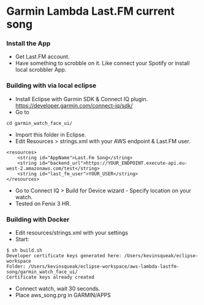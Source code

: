 # Garmin Lambda Last.FM current song

### Install the App
- Get Last.FM account. 
- Have something to scrobble on it. Like connect your Spotify or install local scrobbler App.


### Building with via local eclipse 
- Install Eclipse with Garmin SDK & Connect IQ plugin.
https://developer.garmin.com/connect-iq/sdk/
- Go to 
```
cd garmin_watch_face_ui/
```
- Import this folder in Eclipse.
- Edit Resources > strings.xml with your AWS endpoint & Last.FM user.
```
<resources>
    <string id="AppName">Last.Fm Song</string>
    <string id="backend_url">https://YOUR_ENDPOINT.execute-api.eu-west-2.amazonaws.com/test</string>
    <string id="last_fm_user">YOUR_USER</string>
</resources>
```
- Go to Connect IQ > Build for Device wizard - Specify location on your watch.
- Tested on Fenix 3 HR.

### Building with Docker
- Edit resources/strings.xml with your settings
- Start:

```
$ sh build.sh 
Developer certificate keys generated here: /Users/kevinsqueak/eclipse-workspace
Folder: /Users/kevinsqueak/eclipse-workspace/aws-lambda-lastfm-song/garmin_watch_face_ui/
Certificate keys already created

```
- Connect watch, wait 30 seconds. 
- Place aws_song.prg in GARMIN/APPS
